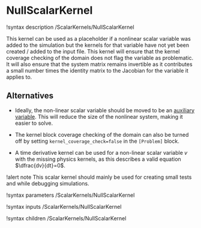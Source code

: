 # NullScalarKernel

!syntax description /ScalarKernels/NullScalarKernel

This kernel can be used as a placeholder if a nonlinear scalar variable was added to the simulation but
the kernels for that variable have not yet been created / added to the input file. This kernel
will ensure that the kernel coverage checking of the domain does not flag the variable as problematic.
It will also ensure that the system matrix remains invertible as it contributes a small number times
the identity matrix to the Jacobian for the variable it applies to.

## Alternatives

- Ideally, the non-linear scalar variable should be moved to be an [auxiliary variable](syntax/AuxVariables/index.md). This will reduce the size of the nonlinear system, making it easier to solve.

- The kernel block coverage checking of the domain can also be turned off by setting `kernel_coverage_check=false` in the `[Problem]` block.

- A time derivative kernel can be used for a non-linear scalar variable $v$ with the missing physics kernels, as this describes a valid equation $\dfrac{dv}{dt}=0$.


!alert note
This scalar kernel should mainly be used for creating small tests and while debugging simulations.

!syntax parameters /ScalarKernels/NullScalarKernel

!syntax inputs /ScalarKernels/NullScalarKernel

!syntax children /ScalarKernels/NullScalarKernel
